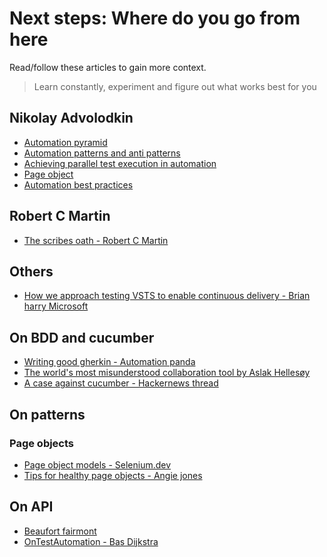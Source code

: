 # Next steps: Where do you go from here

Read/follow these articles to gain more context.

> Learn constantly, experiment and figure out what works best for you

## Nikolay Advolodkin

- [Automation pyramid](https://www.youtube.com/watch?v=90Afyo0bI7M)
- [Automation patterns and anti patterns](https://ultimateqa.com/automation-patterns-antipatterns/)
- [Achieving parallel test execution in automation](https://www.youtube.com/watch?time_continue=9&v=Q_9ULJNTGTY&feature=emb_logo)
- [Page object](https://www.youtube.com/watch?v=ZLS9sU2A9QA)
- [Automation best practices](https://www.youtube.com/watch?v=r9K-2OJUmOE)

## Robert C Martin

- [The scribes oath - Robert C Martin](https://www.youtube.com/watch?v=Tng6Fox8EfI)

## Others

- [How we approach testing VSTS to enable continuous delivery - Brian harry Microsoft](https://devblogs.microsoft.com/bharry/testing-in-a-cloud-delivery-cadence/)

## On BDD and cucumber

- [Writing good gherkin - Automation panda](https://automationpanda.com/2017/01/30/bdd-101-writing-good-gherkin/)
- [The world's most misunderstood collaboration tool by Aslak Hellesøy](https://cucumber.io/blog/collaboration/the-worlds-most-misunderstood-collaboration-tool/)
- [A case against cucumber - Hackernews thread](https://news.ycombinator.com/item?id=6411787)

## On patterns

### Page objects

- [Page object models - Selenium.dev](https://www.selenium.dev/documentation/en/guidelines_and_recommendations/page_object_models/)
- [Tips for healthy page objects - Angie jones](https://angiejones.tech/page-object-model/)

## On API

- [Beaufort fairmont](https://beaufortfairmont.com/webinars/)
- [OnTestAutomation - Bas Dijkstra](https://www.ontestautomation.com/articles/)